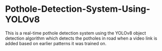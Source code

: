 # Pothole-Detection-System-Using-YOLOv8
This is a real-time pothole detection system using the YOLOv8 object detection algorithm which detects the potholes in road when a video link is added based on earlier patterns it was trained on.
